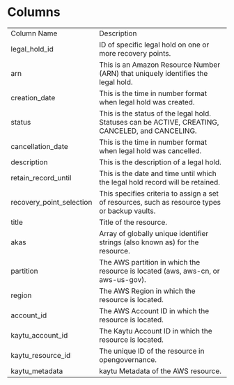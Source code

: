 # Columns  

<table>
	<tr><td>Column Name</td><td>Description</td></tr>
	<tr><td>legal_hold_id</td><td>ID of specific legal hold on one or more recovery points.</td></tr>
	<tr><td>arn</td><td>This is an Amazon Resource Number (ARN) that uniquely identifies the legal hold.</td></tr>
	<tr><td>creation_date</td><td>This is the time in number format when legal hold was created.</td></tr>
	<tr><td>status</td><td>This is the status of the legal hold. Statuses can be ACTIVE, CREATING, CANCELED, and CANCELING.</td></tr>
	<tr><td>cancellation_date</td><td>This is the time in number format when legal hold was cancelled.</td></tr>
	<tr><td>description</td><td>This is the description of a legal hold.</td></tr>
	<tr><td>retain_record_until</td><td>This is the date and time until which the legal hold record will be retained.</td></tr>
	<tr><td>recovery_point_selection</td><td>This specifies criteria to assign a set of resources, such as resource types or backup vaults.</td></tr>
	<tr><td>title</td><td>Title of the resource.</td></tr>
	<tr><td>akas</td><td>Array of globally unique identifier strings (also known as) for the resource.</td></tr>
	<tr><td>partition</td><td>The AWS partition in which the resource is located (aws, aws-cn, or aws-us-gov).</td></tr>
	<tr><td>region</td><td>The AWS Region in which the resource is located.</td></tr>
	<tr><td>account_id</td><td>The AWS Account ID in which the resource is located.</td></tr>
	<tr><td>kaytu_account_id</td><td>The Kaytu Account ID in which the resource is located.</td></tr>
	<tr><td>kaytu_resource_id</td><td>The unique ID of the resource in opengovernance.</td></tr>
	<tr><td>kaytu_metadata</td><td>kaytu Metadata of the AWS resource.</td></tr>
</table>